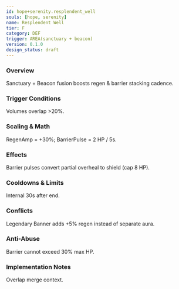```yaml
---
id: hope+serenity.resplendent_well
souls: [hope, serenity]
name: Resplendent Well
tier: F
category: DEF
trigger: AREA(sanctuary + beacon)
version: 0.1.0
design_status: draft
---
```

### Overview
Sanctuary + Beacon fusion boosts regen & barrier stacking cadence.
### Trigger Conditions
Volumes overlap >20%.
### Scaling & Math
RegenAmp = +30%; BarrierPulse = 2 HP / 5s.
### Effects
Barrier pulses convert partial overheal to shield (cap 8 HP).
### Cooldowns & Limits
Internal 30s after end.
### Conflicts
Legendary Banner adds +5% regen instead of separate aura.
### Anti-Abuse
Barrier cannot exceed 30% max HP.
### Implementation Notes
Overlap merge context.
